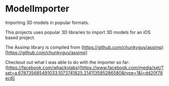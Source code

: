ModelImporter
=============

Importing 3D models in popular formats.

This projects uses popular 3D libraries to import 3D models for an iOS based project.

The Assimp library is compiled from (https://github.com/chunkyguy/assimp)[https://github.com/chunkyguy/assimp]

Checkout out what I was able to do with the importer so far:
(https://facebook.com/whackylabs)[https://www.facebook.com/media/set/?set=a.678735685491033.1073741825.214113595286580&type=1&l=dd20f78ec6]
